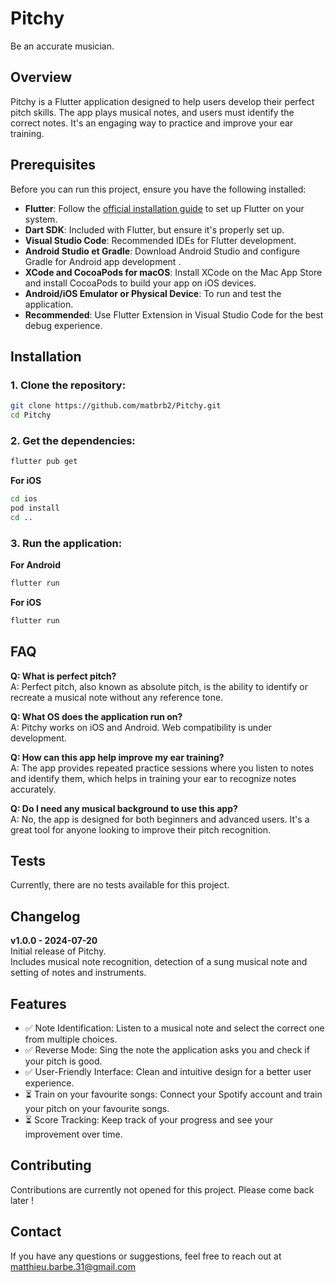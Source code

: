 
# Pitchy
Be an accurate musician.

## Overview
Pitchy is a Flutter application designed to help users develop their perfect pitch skills. The app plays musical notes, and users must identify the correct notes. It's an engaging way to practice and improve your ear training.

## Prerequisites
Before you can run this project, ensure you have the following installed:

- **Flutter**: Follow the [official installation guide](https://flutter.dev/docs/get-started/install) to set up Flutter on your system.
- **Dart SDK**: Included with Flutter, but ensure it's properly set up.
- **Visual Studio Code**: Recommended IDEs for Flutter development.
- **Android Studio et Gradle**: Download Android Studio and configure Gradle for Android app development .
- **XCode and CocoaPods for macOS**: Install XCode on the Mac App Store and install CocoaPods to build your app on iOS devices.
- **Android/iOS Emulator or Physical Device**: To run and test the application.
- **Recommended**: Use Flutter Extension in Visual Studio Code for the best debug experience.

## Installation

### 1. Clone the repository:
   ```bash
   git clone https://github.com/matbrb2/Pitchy.git
   cd Pitchy
   ```

### 2. Get the dependencies:
   ```bash
flutter pub get
   ```
**For iOS**
```bash
cd ios
pod install
cd ..
```
### 3. Run the application:
**For Android**
   ```bash
flutter run
   ```
**For iOS**
   ```bash
   flutter run
   ```

## FAQ
**Q: What is perfect pitch?**  
A: Perfect pitch, also known as absolute pitch, is the ability to identify or recreate a musical note without any reference tone.

**Q: What OS does the application run on?**  
A: Pitchy works on iOS and Android. Web compatibility is under development.

**Q: How can this app help improve my ear training?**  
A: The app provides repeated practice sessions where you listen to notes and identify them, which helps in training your ear to recognize notes accurately.

**Q: Do I need any musical background to use this app?**  
A: No, the app is designed for both beginners and advanced users. It's a great tool for anyone looking to improve their pitch recognition.

## Tests
Currently, there are no tests available for this project.

## Changelog
**v1.0.0 - 2024-07-20**  
Initial release of Pitchy.  
Includes musical note recognition, detection of a sung musical note and setting of notes and instruments.

## Features
- ✅ Note Identification: Listen to a musical note and select the correct one from multiple choices.
- ✅ Reverse Mode: Sing the note the application asks you and check if your pitch is good.
- ✅ User-Friendly Interface: Clean and intuitive design for a better user experience.
- ⏳ Train on your favourite songs: Connect your Spotify account and train your pitch on your favourite songs.
- ⏳ Score Tracking: Keep track of your progress and see your improvement over time.

## Contributing
Contributions are currently not opened for this project. Please come back later !

## Contact
If you have any questions or suggestions, feel free to reach out at matthieu.barbe.31@gmail.com
